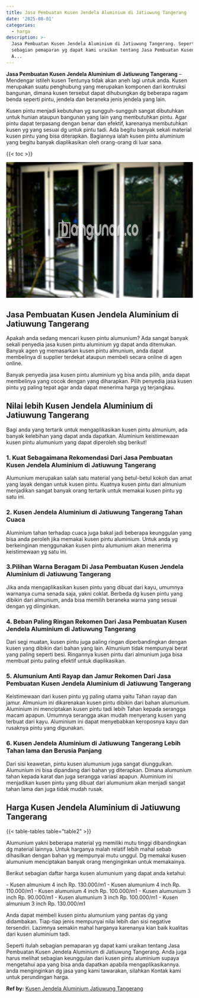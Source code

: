 ```yaml
---
title: Jasa Pembuatan Kusen Jendela Aluminium di Jatiuwung Tangerang
date: '2025-08-01'
categories:
  - harga
description: >-
  Jasa Pembuatan Kusen Jendela Aluminium di Jatiuwung Tangerang. Seperti itulah
  sebagian pemaparan yg dapat kami uraikan tentang Jasa Pembuatan Kusen Jendela
  A...
---
```


**Jasa Pembuatan Kusen Jendela Aluminium di Jatiuwung Tangerang** – Mendengar istileh kusen Tentunya tidak akan aneh lagi untuk anda. Kusen merupakan suatu penghubung yang merupakan komponen dari kontruksi bangunan, dimana kusen tersebut dapat dihubungkan dg beberapa ragam benda seperti pintu, jendela dan beraneka jenis jendela yang lain.

Kusen pintu menjadi kebutuhan yg sungguh-sungguh sangat dibutuhkan untuk hunian ataupun bangunan yang lain yang membutuhkan pintu. Agar pintu dapat terpasang dengan benar dan efektif, karenanya membutuhkan kusen yg yang sesuai dg untuk pintu tadi. Ada begitu banyak sekali material kusen pintu yang bisa diterapkan. Bagiannya ialah kusen pintu aluminium yang begitu banyak diaplikasikan oleh orang-orang di luar sana.

{{< toc >}}

![Jasa Pembuatan Kusen Jendela Aluminium di Jatiuwung Tangerang](/images/harga-kusen-jendela-alumunium-26.png)

## Jasa Pembuatan Kusen Jendela Aluminium di Jatiuwung Tangerang

Apakah anda sedang mencari kusen pintu alumunium? Ada sangat banyak sekali penyedia jasa kusen pintu aluminium yg dapat anda ditemukan. Banyak agen yg memasarkan kusen pintu almunium, anda dapat membelinya di supplier terdekat ataupun membeli secara online di agen online.

Banyak penyedia jasa kusen pintu aluminium yg bisa anda pilih, anda dapat membelinya yang cocok dengan yang diharapkan. Pilih penyedia jasa kusen pintu yg paling tepat agar anda dapat menerima harga yg terjangkau.

## Nilai lebih Kusen Jendela Aluminium di Jatiuwung Tangerang

Bagi anda yang tertarik untuk mengaplikasikan kusen pintu almunium, ada banyak kelebihan yang dapat anda dapatkan. Aluminium keistimewaan kusen pintu alumunium yang dapat diperoleh sbg berikut!

### 1\. Kuat Sebagaimana Rekomendasi Dari Jasa Pembuatan Kusen Jendela Aluminium di Jatiuwung Tangerang

Alumunium merupakan salah satu material yang betul-betul kokoh dan amat yang layak dengan untuk kusen pintu. Kuatnya kusen pintu dari almunium menjadikan sangat banyak orang tertarik untuk memakai kusen pintu yg satu ini.

### 2\. Kusen Jendela Aluminium di Jatiuwung Tangerang Tahan Cuaca

Aluminium tahan terhadap cuaca juga bakal jadi beberapa keunggulan yang bisa anda peroleh jika memakai kusen pintu aluminium. Untuk anda yg berkeinginan menggunakan kusen pintu alumunium akan menerima keistimewaan yg satu ini.

### 3.Pilihan Warna Beragam Di Jasa Pembuatan Kusen Jendela Aluminium di Jatiuwung Tangerang

Jika anda mengaplikasikan kusen pintu yang dibuat dari kayu, umumnya warnanya cuma senada saja, yakni coklat. Berbeda dg kusen pintu yang dibikin dari almunium, anda bisa memilih beraneka warna yang sesuai dengan yg diinginkan.

### 4\. Beban Paling Ringan Rekomen Dari Jasa Pembuatan Kusen Jendela Aluminium di Jatiuwung Tangerang

Dari segi muatan, kusen pintu juga paling ringan diperbandingkan dengan kusen yang dibikin dari bahan yang lain. Almunium tidak mempunyai berat yang paling seperti besi. Ringannya kusen pintu dari almunium juga bisa membuat pintu paling efektif untuk diaplikasikan.

### 5\. Alumunium Anti Rayap dan Jamur Rekomen Dari Jasa Pembuatan Kusen Jendela Aluminium di Jatiuwung Tangerang

Keistimewaan dari kusen pintu yg paling utama yaitu Tahan rayap dan jamur. Almunium ini dikarenakan kusen pintu dibikin dari bahan alumunium. Aluminium ini menciptakan kusen pintu tadi lebih Tahan kepada serangga macam apapun. Umumnya serangga akan mudah menyerang kusen yang terbuat dari kayu. Aluminium ini dapat menyebabkan keroposnya kayu dan rusaknya pintu yang digunakan.

### 6\. Kusen Jendela Aluminium di Jatiuwung Tangerang Lebih Tahan lama dan Berusia Panjang

Dari sisi keawetan, pintu kusen alumunium juga sangat diunggulkan. Alumunium ini bisa dipandang dari bahan yg diterapkan. Dimana alumunium tahan kepada karat dan juga serangga variasi apapun. Aluminium ini menjadikan kusen pintu yang dibuat dari alumunium akan menjadi sangat tahan lama dan juga tidak mudah rusak.

## Harga Kusen Jendela Aluminium di Jatiuwung Tangerang

{{< table-tables table="table2" >}}

Alumunium yakni beberapa material yg memiliki mutu tinggi dibandingkan dg material lainnya. Untuk harganya malah relatif lebih mahal sebab dihasilkan dengan bahan yg mempunyai mutu unggul. Dg memakai kusen alumunium menciptakan banyak orang menginginkan untuk memakainya.

Berikut sebagian daftar harga kusen alumunium yang dapat anda ketahui:

\- Kusen almunium 4 inch Rp. 130.000/m1 - Kusen alumunium 4 inch Rp. 110.000/m1 - Kusen alumunium 4 inch Rp. 100.000/m1 - Kusen alumunium 3 inch Rp. 90.000/m1 - Kusen alumunium 3 inch Rp. 100.000/m1 - Kusen almunium 3 inch Rp. 130.000/m1

Anda dapat membeli kusen pintu alumunium yang pantas dg yang didambakan. Tiap-tiap jenis mempunyai nilai lebih dan sisi negative tersendiri. Lazimnya semakin mahal harganya karenanya kian baik kualitas dari kusen aluminium tadi.

Seperti itulah sebagian pemaparan yg dapat kami uraikan tentang Jasa Pembuatan Kusen Jendela Aluminium di Jatiuwung Tangerang. Anda juga harus melihat sebagian keunggulan dari kusen pintu aluminium supaya mengetahui apa yang bisa anda dapatkan apabila mengaplikasikannya. anda menginginkan dg jasa yang kami tawarakan, silahkan Kontak kami untuk perundingan harga.

**Ref by:** [Kusen Jendela Aluminium Jatiuwung Tangerang](https://id.wikipedia.org/wiki/Kusen)
